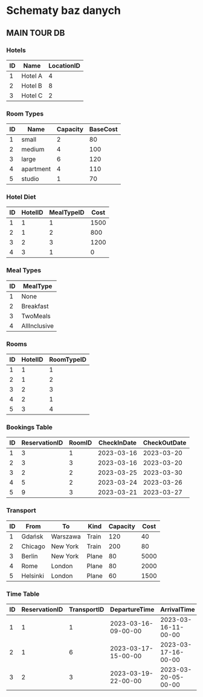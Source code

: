 # Schematy baz danych
## MAIN TOUR DB
### Hotels
| ID | Name    | LocationID |
|----|---------|------------|
| 1  | Hotel A | 4          |
| 2  | Hotel B | 8          |
| 3  | Hotel C | 2          |

### Room Types
| ID | Name      | Capacity | BaseCost |
|----|-----------|----------|----------|
| 1  | small     | 2        | 80       |
| 2  | medium    | 4        | 100      |
| 3  | large     | 6        | 120      |
| 4  | apartment | 4        | 110      |
| 5  | studio    | 1        | 70       |


### Hotel Diet
| ID | HotelID | MealTypeID | Cost |
|----|---------|---------|------|
| 1  | 1       | 1       | 1500 |
| 2  | 1       | 2       | 800  |
| 3  | 2       | 3       | 1200 |
| 4  | 3       | 1       | 0    |

### Meal Types
| ID | MealType     |
|----|--------------|
| 1  | None         |
| 2  | Breakfast    |
| 3  | TwoMeals     |
| 4  | AllInclusive |

### Rooms
| ID | HotelID | RoomTypeID |
|----|---------|------------|
| 1  | 1       | 1          |
| 2  | 1       | 2          |
| 3  | 2       | 3          |
| 4  | 2       | 1          |
| 5  | 3       | 4          |

### Bookings Table
| ID | ReservationID | RoomID | CheckInDate | CheckOutDate |
|----|---------------|--------|-------------|--------------|
| 1  | 3             | 1      | 2023-03-16  | 2023-03-20   |
| 2  | 3             | 3      | 2023-03-16  | 2023-03-20   |
| 3  | 2             | 2      | 2023-03-25  | 2023-03-30   |
| 4  | 5             | 2      | 2023-03-24  | 2023-03-26   |
| 5  | 9             | 3      | 2023-03-21  | 2023-03-27   |

### Transport
| ID | From     | To       | Kind  | Capacity | Cost |
|----|----------|----------|-------|----------|------|
| 1  | Gdańsk   | Warszawa | Train | 120      | 40   |
| 2  | Chicago  | New York | Train | 200      | 80   |
| 3  | Berlin   | New York | Plane | 80       | 5000 |
| 4  | Rome     | London   | Plane | 80       | 2000 |
| 5  | Helsinki | London   | Plane | 60       | 1500 |

### Time Table
| ID | ReservationID | TransportID | DepartureTime       | ArrivalTime         | SeatsBooked |
|----|---------------|-------------|---------------------|---------------------|-------------|
| 1  | 1             | 1           | 2023-03-16-09-00-00 | 2023-03-16-11-00-00 | 15          |
| 2  | 1             | 6           | 2023-03-17-15-00-00 | 2023-03-17-16-00-00 | 54          |
| 3  | 2             | 3           | 2023-03-19-22-00-00 | 2023-03-20-05-00-00 | 1           |
